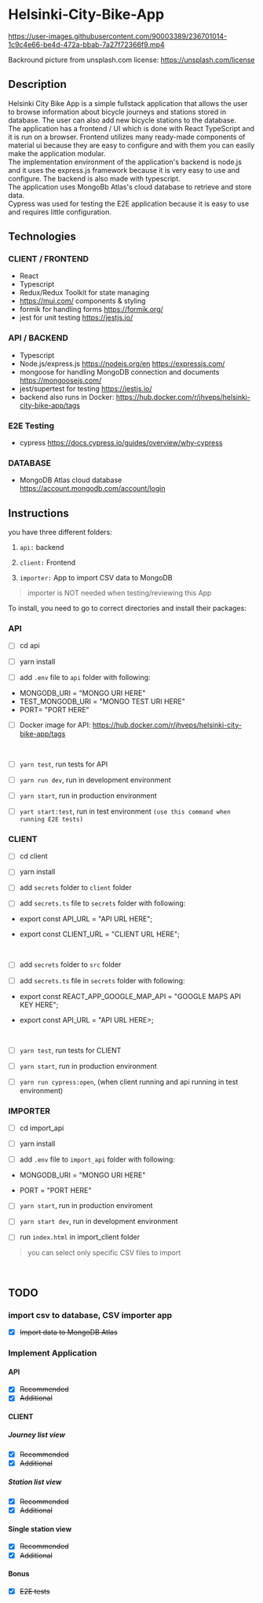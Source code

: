 # Helsinki-City-Bike-App

https://user-images.githubusercontent.com/90003389/236701014-1c9c4e66-be4d-472a-bbab-7a27f72366f9.mp4

Backround picture from unsplash.com license: https://unsplash.com/license

## Description

Helsinki City Bike App is a simple fullstack application that allows the user to browse information about bicycle journeys and stations stored in database. The user can also add new bicycle stations to the database.
<br/>
The application has a frontend / UI which is done with React TypeScript and it is run on a browser. Frontend utilizes many ready-made components of material ui because they are easy to configure and with them you can easily make the application modular.<br/>
The implementation environment of the application's backend is node.js and it uses the express.js framework because it is very easy to use and configure. The backend is also made with typescript.
<br/>
The application uses MongoBb Atlas's cloud database to retrieve and store data.
<br/>
Cypress was used for testing the E2E application because it is easy to use and requires little configuration.

## Technologies

### CLIENT / FRONTEND

- React
- Typescript
- Redux/Redux Toolkit for state managing
- https://mui.com/ components & styling
- formik for handling forms https://formik.org/
- jest for unit testing https://jestjs.io/

### API / BACKEND

- Typescript
- Node.js/express.js https://nodejs.org/en https://expressjs.com/
- mongoose for handling MongoDB connection and documents https://mongoosejs.com/
- jest/supertest for testing https://jestjs.io/
- backend also runs in Docker: https://hub.docker.com/r/jhveps/helsinki-city-bike-app/tags

### E2E Testing

- cypress https://docs.cypress.io/guides/overview/why-cypress

### DATABASE

- MongoDB Atlas cloud database https://account.mongodb.com/account/login

## Instructions

you have three different folders:

1. `api:` backend

2. `client:` Frontend

3. `importer:` App to import CSV data to MongoDB

> importer is NOT needed when testing/reviewing this App

To install, you need to go to correct directories and install their packages:

### API

- [ ] cd api

- [ ] yarn install

- [ ] add `.env` file to `api` folder with following:

- MONGODB_URI = "MONGO URI HERE"
- TEST_MONGODB_URI = "MONGO TEST URI HERE"
- PORT= "PORT HERE"

- [ ] Docker image for API: https://hub.docker.com/r/jhveps/helsinki-city-bike-app/tags

<br/>

- [ ] `yarn test`, run tests for API

- [ ] `yarn run dev`, run in development environment

- [ ] `yarn start`, run in production environment

- [ ] `yart start:test`, run in test environment `(use this command when running E2E tests)`

### CLIENT

- [ ] cd client

- [ ] yarn install

- [ ] add `secrets` folder to `client` folder

- [ ] add `secrets.ts` file to `secrets` folder with following:

- export const API_URL = "API URL HERE";

- export const CLIENT_URL = "CLIENT URL HERE";

<br/>

- [ ] add `secrets` folder to `src` folder

- [ ] add `secrets.ts` file in `secrets` folder with following:

- export const REACT_APP_GOOGLE_MAP_API = "GOOGLE MAPS API KEY HERE";

- export const API_URL = "API URL HERE>;

<br/>

- [ ] `yarn test`, run tests for CLIENT

- [ ] `yarn start`, run in production environment

- [ ] `yarn run cypress:open`, (when client running and api running in test environment)

### IMPORTER

- [ ] cd import_api

- [ ] yarn install

- [ ] add `.env` file to `import_api` folder with following:

- MONGODB_URI = "MONGO URI HERE"

- PORT = "PORT HERE"

- [ ] `yarn start`, run in production enviroment

- [ ] `yarn start dev`, run in development environment

- [ ] run `index.html` in import_client folder

> you can select only specific CSV files to import

<br/>

## TODO

### import csv to database, CSV importer app

- [x] ~~Import data to MongoDB Atlas~~

### Implement Application

#### API

- [x] ~~Recommended~~
- [x] ~~Additional~~

#### CLIENT

##### Journey list view

- [x] ~~Recommended~~
- [x] ~~Additional~~

##### Station list view

- [x] ~~Recommended~~
- [x] ~~Additional~~

#### Single station view

- [x] ~~Recommended~~
- [x] ~~Additional~~

#### Bonus

- [x] ~~E2E tests~~
